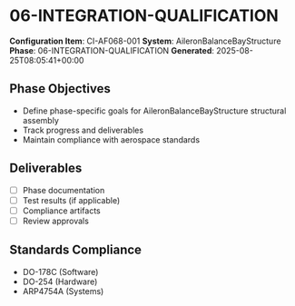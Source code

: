 # 06-INTEGRATION-QUALIFICATION

**Configuration Item**: CI-AF068-001
**System**: AileronBalanceBayStructure
**Phase**: 06-INTEGRATION-QUALIFICATION
**Generated**: 2025-08-25T08:05:41+00:00

## Phase Objectives
- Define phase-specific goals for AileronBalanceBayStructure structural assembly
- Track progress and deliverables
- Maintain compliance with aerospace standards

## Deliverables
- [ ] Phase documentation
- [ ] Test results (if applicable)
- [ ] Compliance artifacts
- [ ] Review approvals

## Standards Compliance
- DO-178C (Software)
- DO-254 (Hardware)
- ARP4754A (Systems)

